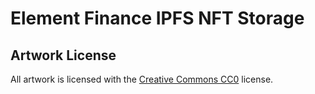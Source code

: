 # Element Finance IPFS NFT Storage

## Artwork License

All artwork is licensed with the [Creative Commons CC0](CC0_LICENSE) license.

